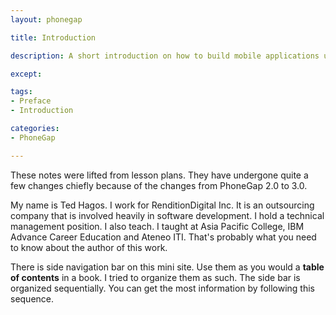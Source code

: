 ```yaml
---
layout: phonegap

title: Introduction

description: A short introduction on how to build mobile applications using PhoneGap

except:

tags:
- Preface
- Introduction

categories:
- PhoneGap

---
```


These notes were lifted from lesson plans. They have undergone quite a few changes chiefly because of the changes from PhoneGap 2.0 to 3.0. 

My name is Ted Hagos. I work for RenditionDigital Inc. It is an outsourcing company that is involved heavily in software development. I hold a technical management position. I also teach. I taught at Asia Pacific College, IBM Advance Career Education and Ateneo ITI. That's probably what you need to know about the author of this work.

There is side navigation bar on this mini site. Use them as you would a **table of contents** in a book. I tried to organize them as such. The side bar is organized sequentially. You can get the most information by following this sequence.

